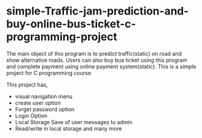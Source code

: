 # simple-Traffic-jam-prediction-and-buy-online-bus-ticket-c-programming-project
The main object of this program is to predict traffic(static) on road and show alternative roads. Users can also buy bus ticket using this program and complete payment using online payment system(static). This is a simple project for C programming course

This project has,
- visual navigation menu
- create user option
- Forget password option
- Login Option
- Local Storage Save of user messages to admin
- Read/write in local storage
and many more
